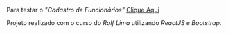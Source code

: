Para testar o *"Cadastro de Funcionários"* [Clique Aqui](https://cadastro-funcionarios.vercel.app/)

Projeto realizado com o curso do *Ralf Lima* utilizando *ReactJS e Bootstrap*.


